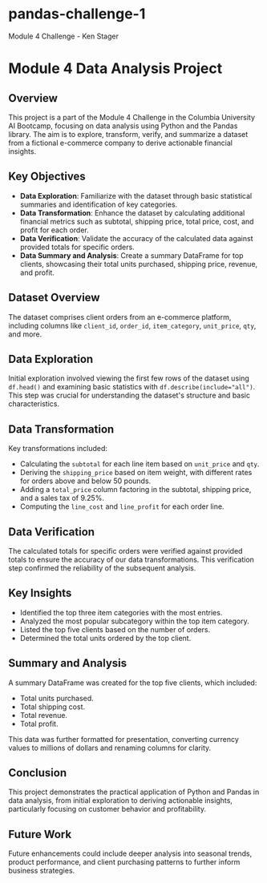 # pandas-challenge-1
Module 4 Challenge - Ken Stager

# Module 4 Data Analysis Project

## Overview

This project is a part of the Module 4 Challenge in the Columbia University AI Bootcamp, focusing on data analysis using Python and the Pandas library. The aim is to explore, transform, verify, and summarize a dataset from a fictional e-commerce company to derive actionable financial insights.

## Key Objectives

- **Data Exploration**: Familiarize with the dataset through basic statistical summaries and identification of key categories.
- **Data Transformation**: Enhance the dataset by calculating additional financial metrics such as subtotal, shipping price, total price, cost, and profit for each order.
- **Data Verification**: Validate the accuracy of the calculated data against provided totals for specific orders.
- **Data Summary and Analysis**: Create a summary DataFrame for top clients, showcasing their total units purchased, shipping price, revenue, and profit.

## Dataset Overview

The dataset comprises client orders from an e-commerce platform, including columns like `client_id`, `order_id`, `item_category`, `unit_price`, `qty`, and more.

## Data Exploration

Initial exploration involved viewing the first few rows of the dataset using `df.head()` and examining basic statistics with `df.describe(include="all")`. This step was crucial for understanding the dataset's structure and basic characteristics.

## Data Transformation

Key transformations included:

- Calculating the `subtotal` for each line item based on `unit_price` and `qty`.
- Deriving the `shipping_price` based on item weight, with different rates for orders above and below 50 pounds.
- Adding a `total_price` column factoring in the subtotal, shipping price, and a sales tax of 9.25%.
- Computing the `line_cost` and `line_profit` for each order line.

## Data Verification

The calculated totals for specific orders were verified against provided totals to ensure the accuracy of our data transformations. This verification step confirmed the reliability of the subsequent analysis.

## Key Insights

- Identified the top three item categories with the most entries.
- Analyzed the most popular subcategory within the top item category.
- Listed the top five clients based on the number of orders.
- Determined the total units ordered by the top client.

## Summary and Analysis

A summary DataFrame was created for the top five clients, which included:

- Total units purchased.
- Total shipping cost.
- Total revenue.
- Total profit.

This data was further formatted for presentation, converting currency values to millions of dollars and renaming columns for clarity.

## Conclusion

This project demonstrates the practical application of Python and Pandas in data analysis, from initial exploration to deriving actionable insights, particularly focusing on customer behavior and profitability.

## Future Work

Future enhancements could include deeper analysis into seasonal trends, product performance, and client purchasing patterns to further inform business strategies.

